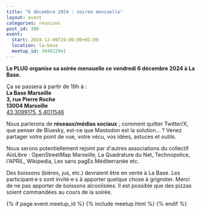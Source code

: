 ```yaml
---
title: "6 décembre 2024 : soirée mensuelle"
layout: event
categories: reunions
post_id: 300
event:
  start: 2024-12-06T19:00:00+01:00
  location: la-base
  meetup_id: 304812941
---
```


**Le PLUG organise sa soirée mensuelle ce vendredi 6 décembre 2024 à La Base.**

Ça se passera à partir de 19h à :  
**La Base Marseille**  
**3, rue Pierre Roche**  
**13004 Marseille**  
[43,3099175, 5,4011546](https://www.openstreetmap.org/node/7266092587)

Nous parlerons de **réseaux/médias sociaux** ; comment quitter Twitter/X, que penser de Bluesky, est-ce que Mastodon est la solution… ?
Venez partager votre point de vue, votre vécu, vos idées, astuces et outils.

Nous serons potentiellement rejoint par d'autres associations du collectif AïoLibre : OpenStreetMap Marseille, La Quadrature du Net, Technopolice, l'APRIL, Wikipedia, Les sans pagEs Méditerranée etc.

Des boissons (bières, jus, etc.) devraient être en vente à La Base. Les participant·e·s sont invité·e·s à apporter quelque chose à grignoter. Merci de ne pas apporter de boissons alcoolisées. Il est possible que des pizzas soient commandées au cours de la soirée.

{% if page.event.meetup_id %}
  {% include meetup.html %}
{% endif %}

